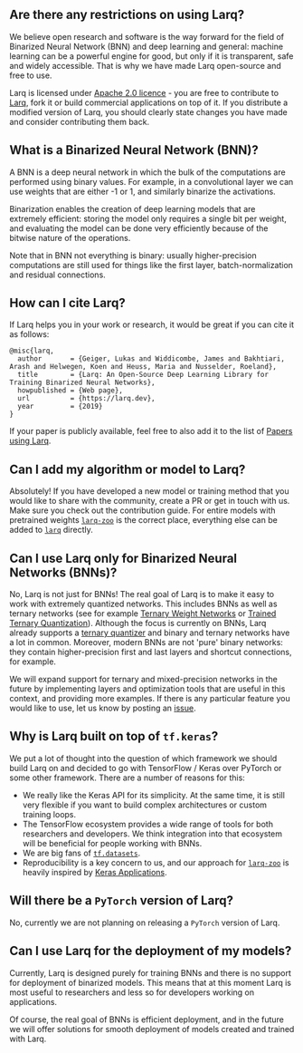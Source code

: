 ## Are there any restrictions on using Larq?

We believe open research and software is the way forward for the field of Binarized Neural Network (BNN) and deep learning and general: machine learning can be a powerful engine for good, but only if it is transparent, safe and widely accessible. That is why we have made Larq open-source and free to use.

Larq is licensed under [Apache 2.0 licence](https://github.com/larq/larq/blob/master/LICENSE) - you are free to contribute to [Larq](https://github.com/larq/larq), fork it or build commercial applications on top of it. If you distribute a modified version of Larq, you should clearly state changes you have made and consider contributing them back.

## What is a Binarized Neural Network (BNN)?

A BNN is a deep neural network in which the bulk of the computations are performed using binary values. For example, in a convolutional layer we can use weights that are either -1 or 1, and similarly binarize the activations.

Binarization enables the creation of deep learning models that are extremely efficient: storing the model only requires a single bit per weight, and evaluating the model can be done very efficiently because of the bitwise nature of the operations.

Note that in BNN not everything is binary: usually higher-precision computations are still used for things like the first layer, batch-normalization and residual connections.

## How can I cite Larq?

If Larq helps you in your work or research, it would be great if you can cite it as follows:

```
@misc{larq,
  author       = {Geiger, Lukas and Widdicombe, James and Bakhtiari, Arash and Helwegen, Koen and Heuss, Maria and Nusselder, Roeland},
  title        = {Larq: An Open-Source Deep Learning Library for Training Binarized Neural Networks},
  howpublished = {Web page},
  url          = {https://larq.dev},
  year         = {2019}
}
```

If your paper is publicly available, feel free to also add it to the list of [Papers using Larq](/papers).

## Can I add my algorithm or model to Larq?

Absolutely! If you have developed a new model or training method that you would like to share with the community, create a PR or get in touch with us. Make sure you check out the contribution guide. For entire models with pretrained weights [`larq-zoo`](https://github.com/larq/zoo) is the correct place, everything else can be added to [`larq`](https://github.com/larq/larq) directly.

## Can I use Larq only for Binarized Neural Networks (BNNs)?

No, Larq is not just for BNNs! The real goal of Larq is to make it easy to work with extremely quantized networks. This includes BNNs as well as ternary networks (see for example [Ternary Weight Networks](https://arxiv.org/abs/1605.04711) or [Trained Ternary Quantization](https://arxiv.org/abs/1612.01064)). Although the focus is currently on BNNs, Larq already supports a [ternary quantizer](/api/quantizers/#stetern) and binary and ternary networks have a lot in common. Moreover, modern BNNs are not 'pure' binary networks: they contain higher-precision first and last layers and shortcut connections, for example.

We will expand support for ternary and mixed-precision networks in the future by implementing layers and optimization tools that are useful in this context, and providing more examples. If there is any particular feature you would like to use, let us know by posting an [issue](https://github.com/larq/larq/issues).

## Why is Larq built on top of `tf.keras`?

We put a lot of thought into the question of which framework we should build Larq on and decided to go with TensorFlow / Keras over PyTorch or some other framework. There are a number of reasons for this:

- We really like the Keras API for its simplicity. At the same time, it is still very flexible if you want to build complex architectures or custom training loops.
- The TensorFlow ecosystem provides a wide range of tools for both researchers and developers. We think integration into that ecosystem will be beneficial for people working with BNNs.
- We are big fans of [`tf.datasets`](https://www.tensorflow.org/datasets/datasets).
- Reproducibility is a key concern to us, and our approach for [`larq-zoo`](https://github.com/larq/zoo) is heavily inspired by [Keras Applications](https://keras.io/applications/).

## Will there be a `PyTorch` version of Larq?

No, currently we are not planning on releasing a `PyTorch` version of Larq.

## Can I use Larq for the deployment of my models?

Currently, Larq is designed purely for training BNNs and there is no support for deployment of binarized models. This means that at this moment Larq is most useful to researchers and less so for developers working on applications.

Of course, the real goal of BNNs is efficient deployment, and in the future we will offer solutions for smooth deployment of models created and trained with Larq.
